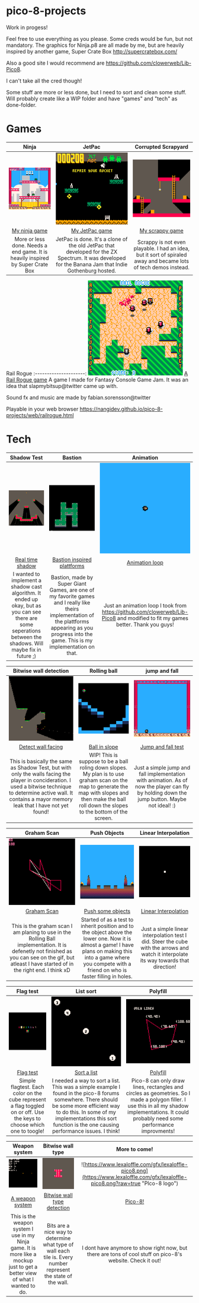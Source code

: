 # pico-8-projects

Work in progess!

Feel free to use everything as you please. Some creds would be fun, but not mandatory.
The graphics for Ninja.p8 are all made by me, but are heavily inspired by another game, Super Crate Box http://supercratebox.com/

Also a good site I would recommend are https://github.com/clowerweb/Lib-Pico8.

I can't take all the cred though!

Some stuff are more or less done, but I need to sort and clean some stuff.
Will probably create like a WIP folder and have "games" and "tech" as done-folder.

# Games

 Ninja                 |   JetPac                |   Corrupted Scrapyard
:---------------------:|:-----------------------:|:-----------------------:|
![./gifs/ninja.gif](./gifs/ninja.gif?raw=true "Ninja")  | ![./gifs/jetpac.gif](./gifs/jetpac.gif?raw=true "JetPac") | ![./gifs/scrappy.gif](./gifs/scrappy.gif?raw=true "Scrappy")
[My ninja game](./games/ninja.p8) | [My JetPac game](./games/jetpac.p8) | [My scrappy game](./games/crupt_scrpyrd.p8)
More or less done. Needs a end game. It is heavily inspired by Super Crate Box | JetPac is done. It's a clone of the old JetPac that developed for the ZX Spectrum. It was developed for the Banana Jam that Indie Gothenburg hosted. | Scrappy is not even playable. I had an idea, but it sort of spiraled away and became lots of tech demos instead.

 Rail Rogue
:---------------------:
![./gifs/railrogue.gif](./gifs/railrogue.gif?raw=true "Rail Rogue") 
[A Rail Rogue game](./games/railrogue.p8)
A game I made for Fantasy Console Game Jam. It was an idea that slapmybitsup@twitter came up with.

Sound fx and music are made by fabian.sorensson@twitter

Playable in your web browser https://nangidev.github.io/pico-8-projects/web/railrogue.html

# Tech

 Shadow Test           |   Bastion                |   Animation
:---------------------:|:-----------------------:|:-----------------------:|
![./gifs/shadow.gif](./gifs/shadow.gif?raw=true "Shadow")  |                                                                 ![./gifs/bastion.gif](./gifs/bastion.gif?raw=true "Bastion") |                                                               ![./gifs/animation.gif](./gifs/anim.gif?raw=true "Animation")
[Real time shadow](./tech/shadow_test.p8) | [Bastion inspired plattforms](./tech/bastion.p8) | [Animation loop](./tech/animation.p8)
I wanted to implement a shadow cast algorithm. It ended up okay, but as you can see there are some seperations between the shadows. Will maybe fix in future ;) | Bastion, made by Super Giant Games, are one of my favorite games and I really like theirs implementation of the plattforms appearing as you progress into the game. This is my implementation on that. | Just an animation loop I took from https://github.com/clowerweb/Lib-Pico8 and modified to fit my games better. Thank you guys!

 Bitwise wall detection |   Rolling ball                |   jump and fall
:---------------------:|:-----------------------:|:-----------------------:|
![./gifs/bit_shadow.gif](./gifs/bit_shadow.gif?raw=true "Bit shadow")  |                                                           ![./gifs/rollball.gif](./gifs/rollball.gif?raw=true "Rolling ball") |                                                         ![./gifs/jumpfall.gif](./gifs/jumpfall.gif?raw=true "Jump and fall")
[Detect wall facing](./tech/bitwise.p8) | [Ball in slope](./tech/rolling_ball.p8) | [Jump and fall test](./tech/jump_fall.p8)
This is basically the same as Shadow Test, but with only the walls facing the player in concideration. I used a bitwise technique to determine active wall. It contains a mayor memory leak that I have not yet found! | WIP! This is suppose to be a ball roling down slopes. My plan is to use graham scan on the map to generate the map with slopes and then make the ball roll down the slopes to the bottom of the screen. | Just a simple jump and fall implementation with animation. As of now the player can fly by holding down the jump button. Maybe not ideal! :) 

 Graham Scan           |   Push Objects                |   Linear Interpolation
:---------------------:|:-----------------------:|:-----------------------:|
![./gifs/graham.gif](./gifs/graham.gif?raw=true "Graham")  |                                                                 ![./gifs/pushObj.gif](./gifs/pushObj.gif?raw=true "Push Objects") |                                                           ![./gifs/lerp.gif](./gifs/lerp.gif?raw=true "Linear Interpolation")
[Graham Scan](./tech/graham_scan.p8) | [Push some objects](./tech/push_obs.p8) | [Linear Interpolation](./tech/lerp.p8)
This is the graham scan I am planing to use in the Rolling Ball implementation. It is defenetly not finished as you can see on the gif, but atleast I have started of in the right end. I think xD | Started of as a test to inherit position and to the object above the lower one. Now it is almost a game! I have plans on making this into a game where you compete with a friend on who is faster filling in holes. |Just a simple linear interpolation test I did. Steer the cube with the arrows and watch it interpolate its way towards that direction!

 Flag test           |   List sort                |   Polyfill
:---------------------:|:-----------------------:|:-----------------------:|
![./gifs/flag.gif](./gifs/flag.gif?raw=true "Flag test")  |                                                                   ![./gifs/sort.gif](./gifs/sort.gif?raw=true "List Sort") |                                                                   ![./gifs/polyfill.gif](./gifs/polyfill.gif?raw=true "Polyfill")
[Flag test](./tech/flag_test.p8) | [Sort a list](./tech/sort_list.p8) | [Polyfill](./tech/polyfill.p8)
Simple flagtest. Each color on the cube represent a flag toggled on or off. Use the keys to choose which one to toogle!| I needed a way to sort a list. This was a simple example I found in the pico-8 forums somewhere. There should be some more efficient way to do this. In some of my implementations this sort function is the one causing performance issues. I think! | Pico-8 can only draw lines, rectangles and circles as geometries. So I made a polygon filler. I use this in all my shadow implementations. It could probably need some performance improvments!

 Weapon system           |   Bitwise wall type   |   More to come!
:---------------------:|:-----------------------:|:-----------------------:|
![./gifs/weapon.gif](./gifs/weapon.gif?raw=true "Weapon System")  |                                                           ![./gifs/bit_wall.gif](./gifs/bit_wall.gif?raw=true "Bastion") |                                                             ![https://www.lexaloffle.com/gfx/lexaloffle-pico8.png](https://www.lexaloffle.com/gfx/lexaloffle-pico8.png?raw=true "PIco-8 logo")
[A weapon system](./tech/weapon_sys.p8) | [Bitwise wall type detection](./tech/bitvise.p8) | [Pico-8!](https://www.lexaloffle.com/pico-8.php)
This is the weapon system I use in my Ninja game. It is more like a mockup just to get a better view of what I wanted to do.  | Bits are a nice way to determine what type of wall each tile is. Every number represent the state of the wall. | I dont have anymore to show right now, but there are tons of cool stuff on pico-8's website. Check it out!
